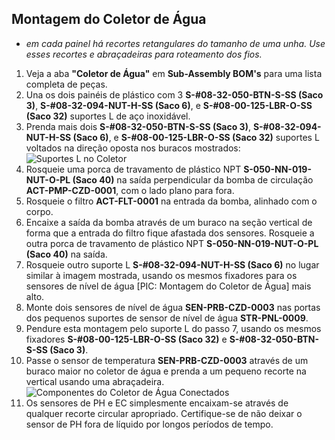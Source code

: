 ## Montagem do Coletor de Água
* *em cada painel há recortes retangulares do tamanho de uma unha. Use esses recortes e abraçadeiras para roteamento dos fios.*
1. Veja a aba **"Coletor de Água"** em **Sub-Assembly BOM's** para uma lista completa de peças.
2. Una os dois painéis de plástico com 3 **S-#08-32-050-BTN-S-SS (Saco 3)**, **S-#08-32-094-NUT-H-SS (Saco 6)**, e **S-#08-00-125-LBR-O-SS (Saco 32)** suportes L de aço inoxidável.
3. Prenda mais dois **S-#08-32-050-BTN-S-SS (Saco 3)**, **S-#08-32-094-NUT-H-SS (Saco 6)**, e **S-#08-00-125-LBR-O-SS (Saco 32)** suportes L voltados na direção oposta nos buracos mostrados: ![Suportes L no Coletor](Photos/Water_Manifold/water_manifold_plates.jpg)
4. Rosqueie uma porca de travamento de plástico NPT **S-050-NN-019-NUT-O-PL (Saco 40)** na saída perpendicular da bomba de circulação **ACT-PMP-CZD-0001**, com o lado plano para fora.
5. Rosqueie o filtro **ACT-FLT-0001** na entrada da bomba, alinhado com o corpo.
6. Encaixe a saída da bomba através de um buraco na seção vertical de forma que a entrada do filtro fique afastada dos sensores. Rosqueie a outra porca de travamento de plástico NPT **S-050-NN-019-NUT-O-PL (Saco 40)** na saída.
7. Rosqueie outro suporte L **S-#08-32-094-NUT-H-SS (Saco 6)** no lugar similar à imagem mostrada, usando os mesmos fixadores para os sensores de nível de água [PIC: Montagem do Coletor de Água] mais alto.
8. Monte dois sensores de nível de água **SEN-PRB-CZD-0003** nas portas dos pequenos suportes de sensor de nível de água **STR-PNL-0009**.
9. Pendure esta montagem pelo suporte L do passo 7, usando os mesmos fixadores **S-#08-00-125-LBR-O-SS (Saco 32)** e **S-#08-32-050-BTN-S-SS (Saco 3)**.
10. Passe o sensor de temperatura **SEN-PRB-CZD-0003** através de um buraco maior no coletor de água e prenda a um pequeno recorte na vertical usando uma abraçadeira. ![Componentes do Coletor de Água Conectados](Photos/Water_Manifold/water_manifold_assembled.jpg)
11. Os sensores de PH e EC simplesmente encaixam-se através de qualquer recorte circular apropriado. Certifique-se de não deixar o sensor de PH fora de líquido por longos períodos de tempo.
